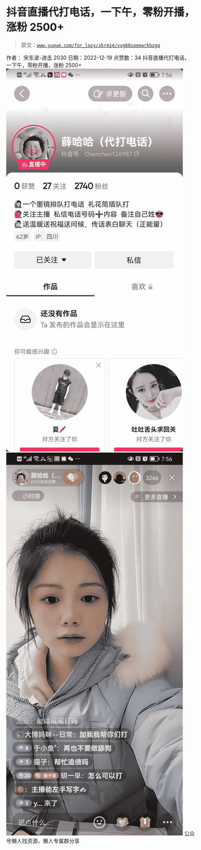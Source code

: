 # 抖音直播代打电话，一下午，零粉开播，涨粉 2500+

> 原文：[`www.yuque.com/for_lazy/xkrm14/vvg60xaeewrkbzgq`](https://www.yuque.com/for_lazy/xkrm14/vvg60xaeewrkbzgq)

<ne-p id="uf56f6ea8" data-lake-id="uf56f6ea8"><ne-text id="uf07adf1b">作者： 宋东波-进击 2030</ne-text></ne-p> <ne-p id="uda2a0ae1" data-lake-id="uda2a0ae1"><ne-text id="ufee2942c">日期：2022-12-19</ne-text></ne-p> <ne-p id="u2049e02a" data-lake-id="u2049e02a"><ne-text id="u40c1ff0b">点赞数：</ne-text><ne-text id="ua963059b" ne-bold="true">34</ne-text></ne-p> <ne-hole id="u7378041d" data-lake-id="u7378041d"><ne-card data-card-name="hr" data-card-type="block" id="pKX1i" data-event-boundary="card"><ne-p id="uf64ff781" data-lake-id="uf64ff781"><ne-text id="ub63f7f03">抖音直播代打电话，一下午，零粉开播，涨粉 2500+</ne-text></ne-p> <ne-p id="uac62b14b" data-lake-id="uac62b14b"><ne-card data-card-name="image" data-card-type="inline" id="wEaFu" data-event-boundary="card">![](img/7030e94f90a2b6013e2094af5fc113ed.png)</ne-card></ne-p> <ne-p id="u9da53ec5" data-lake-id="u9da53ec5"><ne-card data-card-name="image" data-card-type="inline" id="dbSRK" data-event-boundary="card">![](img/aab46f24ed809b8719f8131014152eaa.png)</ne-card></ne-p> <ne-hole id="u29dbe0da" data-lake-id="u29dbe0da"><ne-card data-card-name="hr" data-card-type="block" id="FMzTc" data-event-boundary="card"><ne-p id="u67922444" data-lake-id="u67922444"><ne-text id="ub7fe8f97">公众号懒人找资源，懒人专属群分享</ne-text></ne-p></ne-card></ne-hole></ne-card></ne-hole>